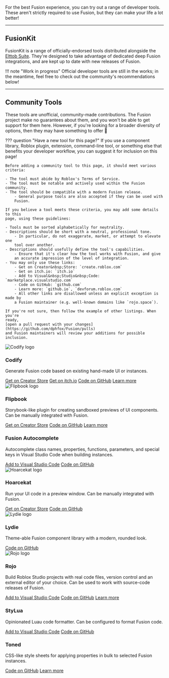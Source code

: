 For the best Fusion experience, you can try out a range of developer tools. 
These aren't strictly required to use Fusion, but they can make your life a lot
better!

-----

## FusionKit

FusionKit is a range of officially-endorsed tools distributed alongside the
[Elttob&nbsp;Suite](https://suite.elttob.uk/). They're designed to take
advantage of dedicated deep Fusion integrations, and are kept up to date with
new releases of Fusion.

!!! note "Work in progress"
	Official developer tools are still in the works; in the meantime, feel 
	free to check out the community's recommendations below!

-----

## Community Tools

These tools are unofficial, community-made contributions. The Fusion project
make no guarantees about them, and you won't be able to get support for them
here. However, if you're looking for a broader diversity of options, then they
may have something to offer 🙂

??? question "Have a new tool for this page?"
	If you use a component library, Roblox plugin, extension, command-line tool,
	or something else that benefits your developer workflow, you can suggest it
	for inclusion on this page!

	Before adding a community tool to this page, it should meet various
	criteria:

	- The tool must abide by Roblox's Terms of Service.
	- The tool must be notable and actively used within the Fusion community.
	- The tool should be compatible with a modern Fusion release.
		- General purpose tools are also accepted if they can be used with
		Fusion.

	If you believe a tool meets these criteria, you may add some details to this
	page, using these guidelines:

	- Tools must be sorted alphabetically for neutrality.
	- Descriptions should be short with a neutral, professional tone.
		- In particular, do not exaggerate, market, or attempt to elevate one
		tool over another.
	- Descriptions should usefully define the tool's capabilities.
		- Ensure that it's clear how the tool works with Fusion, and give
		an accurate impression of the level of integration.
	- You may only use these links:
		- Get on Creator&nbsp;Store: `create.roblox.com`
		- Get on itch.io: `itch.io`
		- Add to Visual&nbsp;Studio&nbsp;Code: `marketplace.visualstudio.com`
		- Code on GitHub: `github.com`
		- Learn more: `github.io`, `devforum.roblox.com`
		- All other links are disallowed unless an explicit exception is made by
		a Fusion maintainer (e.g. well-known domains like `rojo.space`).

	If you're not sure, then follow the example of other listings. When you're
	ready,
	[open a pull request with your changes](https://github.com/dphfox/Fusion/pulls) 
	and Fusion maintainers will review your additions for possible inclusion.

<section class="fusiondoc-devtool-gallery">
	<article class="fusiondoc-devtool-entry">
		<img src="community/codify.png" alt="Codify logo">
		<h3>Codify</h3>
		<p>
			Generate Fusion code based on existing hand-made UI or instances.
		</p>
		<nav>
			<a href="https://create.roblox.com/store/asset/4749111907">Get on Creator&nbsp;Store</a>
			<a href="https://cxmeel.itch.io/codify">Get on itch.io</a>
			<a href="https://github.com/cxmeel/codify-plugin">Code on GitHub</a>
			<a href="https://devforum.roblox.com/t//473076">Learn more</a>
		</nav>
	</article>
	<article class="fusiondoc-devtool-entry">
		<img src="community/flipbook.png" alt="Flipbook logo">
		<h3>Flipbook</h3>
		<p>
			Storybook-like plugin for creating sandboxed previews of UI
			components.
			Can be manually integrated with Fusion.
		</p>
		<nav>
			<a href="https://create.roblox.com/store/asset/8517129161">Get on Creator&nbsp;Store</a>
			<a href="https://github.com/flipbook-labs/flipbook">Code on GitHub</a>
			<a href="https://flipbook-labs.github.io/flipbook/">Learn more</a>
		</nav>
	</article>
	<article class="fusiondoc-devtool-entry">
		<h3>Fusion Autocomplete</h3>
		<p>
			Autocomplete class names, properties, functions, parameters, and
			special keys in Visual&nbsp;Studio&nbsp;Code when building instances.
		</p>
		<nav>
			<a href="https://marketplace.visualstudio.com/items?itemName=Virtual.fusionautocomplete">Add to Visual Studio Code</a>
			<a href="https://github.com/VirtualButFake/fusion_autocomplete">Code on GitHub</a>
		</nav>
	</article>
	<article class="fusiondoc-devtool-entry">
		<img src="community/hoarcekat.png" alt="Hoarcekat logo">
		<h3>Hoarcekat</h3>
		<p>
			Run your UI code in a preview window. Can be manually integrated
			with Fusion.
		</p>
		<nav>
			<a href="https://create.roblox.com/store/asset/4621580428">Get on Creator&nbsp;Store</a>
			<a href="https://github.com/Kampfkarren/hoarcekat">Code on GitHub</a>
		</nav>
	</article>
	<article class="fusiondoc-devtool-entry">
		<img src="community/lydie.png" alt="Lydie logo">
		<h3>Lydie</h3>
		<p>
			Theme-able Fusion component library with a modern, rounded look. 
		</p>
		<nav>
			<a href="https://github.com/7kayoh/Lydie">Code on GitHub</a>
		</nav>
	</article>
	<article class="fusiondoc-devtool-entry">
		<img src="community/rojo.png" alt="Rojo logo">
		<h3>Rojo</h3>
		<p>
			Build Roblox&nbsp;Studio projects with real code files, version
			control and an external editor of your choice. Can be used to work
			with source-code releases of Fusion.
		</p>
		<nav>
			<a href="https://marketplace.visualstudio.com/items?itemName=evaera.vscode-rojo">Add to Visual&nbsp;Studio&nbsp;Code</a>
			<a href="https://github.com/rojo-rbx/rojo">Code on GitHub</a>
			<a href="https://rojo.space/">Learn more</a>
		</nav>
	</article>
	<article class="fusiondoc-devtool-entry">
		<h3>StyLua</h3>
		<p>
			Opinionated Luau code formatter. Can be configured to format Fusion
			code.
		</p>
		<nav>
			<a href="https://marketplace.visualstudio.com/items?itemName=JohnnyMorganz.stylua">Add to Visual&nbsp;Studio&nbsp;Code</a>
			<a href="https://github.com/JohnnyMorganz/StyLua">Code on GitHub</a>
		</nav>
	</article>
	<article class="fusiondoc-devtool-entry">
		<h3>Toned</h3>
		<p>
			CSS-like style sheets for applying properties in bulk to selected
			Fusion instances.
		</p>
		<nav>
			<a href="https://github.com/astrealRBLX/Toned/">Code on GitHub</a>
			<a href="https://astrealrblx.github.io/Toned/">Learn more</a>
		</nav>
	</article>
</section>